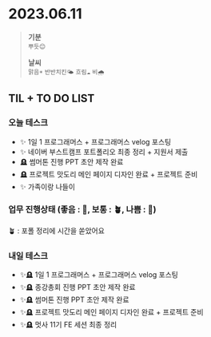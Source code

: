 # 2023.06.11

> **기분**  
> `뿌듯😊`
>
> **날씨**  
> `맑음☀️` `반반치킨🌤️` `흐림☁️` `비🌧️`

## TIL + TO DO LIST

### 오늘 테스크

- ✨ 1일 1 프로그래머스 + 프로그래머스 velog 포스팅
- ✨ 네이버 부스트캠프 포트폴리오 최종 정리 + 지원서 제출
- 🪦 썸머톤 진행 PPT 초안 제작 완료
- 🪦 프로젝트 맛도리 메인 페이지 디자인 완료 + 프로젝트 준비
- ✨ 가족이랑 나들이

### 업무 진행상태 (좋음 : 🌾, 보통 : 🪴, 나쁨 : 🌿)

🪴 : 포폴 정리에 시간을 쏟았어요

### 내일 테스크

- ✨🪦 1일 1 프로그래머스 + 프로그래머스 velog 포스팅
- ✨🪦 종강총회 진행 PPT 초안 제작 완료
- ✨🪦 썸머톤 진행 PPT 초안 제작 완료
- ✨🪦 프로젝트 맛도리 메인 페이지 디자인 완료 + 프로젝트 준비
- ✨🪦 멋사 11기 FE 세션 최종 정리

